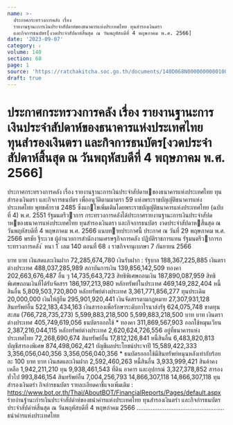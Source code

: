 ```yaml
---
name: >-
  ประกาศกระทรวงการคลัง เรื่อง
  รายงานฐานะการเงินประจำสัปดาห์ของธนาคารแห่งประเทศไทย ทุนสำรองเงินตรา
  และกิจการธนบัตร[งวดประจำสัปดาห์สิ้นสุด ณ วันพฤหัสบดีที่ 4 พฤษภาคม พ.ศ. 2566]
date: '2023-09-07'
category: ง
volume: 140
section: 68
page: 1
source: 'https://ratchakitcha.soc.go.th/documents/140D068N0000000000100.pdf'
draft: true
---
```


# ประกาศกระทรวงการคลัง เรื่อง รายงานฐานะการเงินประจำสัปดาห์ของธนาคารแห่งประเทศไทย ทุนสำรองเงินตรา และกิจการธนบัตร[งวดประจำสัปดาห์สิ้นสุด ณ วันพฤหัสบดีที่ 4 พฤษภาคม พ.ศ. 2566]

ประกาศกระทรวงการคลัง เรื่อง รายงานฐานะการเงินประจําสัปดาหของธนาคารแห่งประเทศไทย ทุนสํารองเงินตรา และกิจการธนบัตร เพื่ออนุวัติตามมาตรา 59 แห่งพระราชบัญญัติธนาคารแห่งประเทศไทย พุทธศักราช 2485 ซึ่งแกไขเพิ่มเติมโดยพระราชบัญญัติธนาคารแห่งประเทศไทย (ฉบับที่ 4) พ.ศ. 2551 รัฐมนตรีวาการ กระทรวงการคลังได้ประกาศรายงานฐานะการเงินประจําสัปดาหของธนาคารแห่งประเทศไทย ทุนสํารองเงินตรา และกิจการธนบัตร งวดประจําสัปดาหสิ้นสุด ณ วันพฤหัสบดีที่ 4 พฤษภาคม พ.ศ. 2566 แนบทายประกาศนี้ ประกาศ ณ วันที่ 29 พฤษภาคม พ.ศ. 2566 พรชัย ฐีระเวช ผู้อํานวยการสํานักงานเศรษฐกิจการคลัง ปฏิบัติราชการแทน รัฐมนตรีวาการกระทรวงการคลัง ้ หนา 1 ่ เลม 140 ตอนที่ 68 ง ราชกิจจานุเบกษา 7 กันยายน 2566

บาท บาท เงินสดและเงินฝาก 72,285,674,780 เงินรับฝาก : รัฐบาล 188,367,225,885 เงินตราต่างประเทศ 488,037,285,989 สถาบันการเงิน 139,856,142,509 ทองคา 202,663,676,487 อื่น ๆ 14,735,643,723 สิทธิพิเศษถอนเงิน 187,890,087,959 สิทธิพิเศษถอนเงินที่ได้รับจัดสรร 186,197,213,980 หลักทรัพย์ในประเทศ 469,149,282,404 หนี้สินอื่น 5,809,503,720,800 หลักทรัพย์ต่างประเทศ 3,361,771,856,277 ทุนประเดิม 20,000,000 เงินให้กู้ยืม 295,901,920,441 เงินจัดสรรตามกฎหมาย 27,307,931,128 สินทรัพย์อื่น 522,183,434,163 เงินสารองเพื่อรักษาระดับกาไรนาส่งรัฐ 624,075,748 ขาดทุนสะสม (766,728,735,273) 5,599,883,218,500 5,599,883,218,500 บาท บาท เงินตราต่างประเทศ 405,749,619,056 ธนบัตรออกใช้ * ทองคา 311,869,567,903 ออกใช้หมุนเวียน 2,387,216,044,115 หลักทรัพย์ต่างประเทศ 2,620,624,726,556 อยู่ที่ธนาคารแห่งประเทศไทย 72,268,690,674 สินทรัพย์อื่น 17,812,126,841 หนี้สินอื่น 6,483,820,813 บัญชีสารองพิเศษ 874,498,062,421 บัญชีผลประโยชน์ประจาปี 15,589,422,333 3,356,056,040,356 3,356,056,040,356 * ธนบัตรออกใช้มีสินทรัพย์หนุนหลังเท่ากับร้อยละ 100 บาท บาท เงินสดและเงินฝาก 2,592,460,263 หนี้สินอื่น 3,933,999,421 สินค้าคงเหลือ 1,942,211,210 ทุน 9,938,461,543 ที่ดิน อาคาร และอุปกรณ์ 3,327,378,852 สารองทั่วไป 993,846,154 สินทรัพย์อื่น 7,004,256,793 14,866,307,118 14,866,307,118 ทุนสํารองเงินตรํา กิจกํารธนบัตร รายละเอียดคาชี้แจงเพิ่มเติม : https://www.bot.or.th/Thai/AboutBOT/FinancialReports/Pages/default.aspx รํายงํานฐํานะกํารเงินประจําสัปดําห์ของธนําคํารแห่งประเทศไทย ทุนสํารองเงินตรํา และกิจกํารธนบัตร ประจําสัปดําห์สิ้นสุด ณ วันพฤหัสบดีที่ 4 พฤษภําคม 2566 .................................................. ธนําคํารแห่งประเทศไทย
